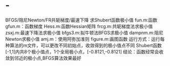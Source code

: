 # -
BFGS/阻尼Newton/FR共轭梯度/最速下降 求Shubert函数极小值
fun.m:函数
gfun.m：函数梯度
Hess.m:函数Hessian矩阵
frcg.m:共轭梯度法求极小值
zsxj.m:最速下降法求极小值
bfgs3.m:拟牛顿法BFGS求极小值
dampnm.m:阻尼Newton求极小值
amj.m：使用阿弥加准则
figure.m:画图函数
运行方式：运行每种算法的m文件，可以更改不同初始点，收敛得到的极小值点不同
Shubert函数[-1,1]内共8个极小值点，1个全局极小点，[-0.8121,-0.8121]
结论：函数经常会收敛到邻近的极小点,BFGS算法效果最好

